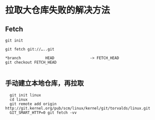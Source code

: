# 拉取大仓库失败的解决方法

## Fetch

```
git init

git fetch git://…..git

*branch           HEAD                -> FETCH_HEAD
git checkout FETCH_HEAD


``` 

## 手动建立本地仓库，再拉取

```
  git init linux
  cd linux
  git remote add origin http://git.kernel.org/pub/scm/linux/kernel/git/torvalds/linux.git
  GIT_SMART_HTTP=0 git fetch -vv 
```  